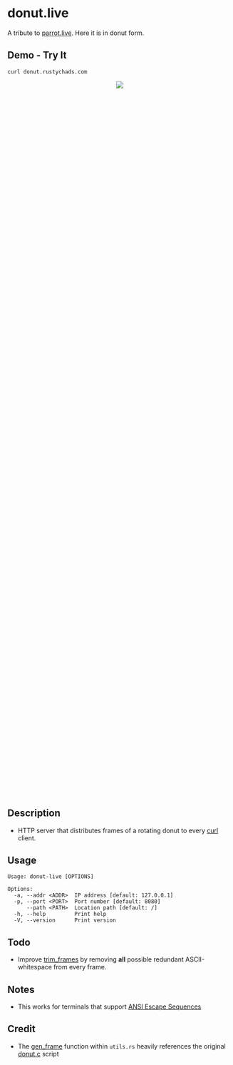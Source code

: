# donut.live

A tribute to [parrot.live](https://github.com/hugomd/parrot.live). Here it is in donut form.

## Demo - Try It
```
curl donut.rustychads.com
```

<div align="center" style="height: 40vh">
  <img src="https://media4.giphy.com/media/v1.Y2lkPTc5MGI3NjExaWZvZm1kZ3dia2hjdXQwajU0eTBsM3g3NGJzMTdzMnJ2Y2hlZjJueSZlcD12MV9pbnRlcm5hbF9naWZfYnlfaWQmY3Q9Zw/PCZgwB0fEhRzcbNH6Z/source.gif"/>
</div>

## Description
- HTTP server that distributes frames of a rotating donut to every [curl](https://en.wikipedia.org/wiki/CURL) client.

## Usage
```
Usage: donut-live [OPTIONS]

Options:
  -a, --addr <ADDR>  IP address [default: 127.0.0.1]
  -p, --port <PORT>  Port number [default: 8080]
      --path <PATH>  Location path [default: /]
  -h, --help         Print help
  -V, --version      Print version
```
## Todo
+ Improve [trim_frames](https://github.com/splurf/donut.live/blob/f9088db49174021386691a2b1289812926432dda/src/base/utils.rs#L83) by removing **all** possible redundant ASCII-whitespace from every frame.

## Notes
+ This works for terminals that support [ANSI Escape Sequences](https://en.wikipedia.org/wiki/ANSI_escape_code)

## Credit
+ The [gen_frame](https://github.com/splurf/donut.live/blob/f9088db49174021386691a2b1289812926432dda/src/base/utils.rs#L12) function within `utils.rs` heavily references the original [donut.c](https://www.a1k0n.net/2011/07/20/donut-math.html) script
